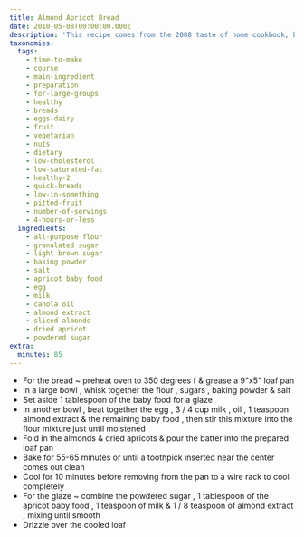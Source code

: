 ```yaml
---
title: Almond Apricot Bread
date: 2010-05-08T00:00:00.000Z
description: 'This recipe comes from the 2008 taste of home cookbook, baking classics.'
taxonomies:
  tags:
    - time-to-make
    - course
    - main-ingredient
    - preparation
    - for-large-groups
    - healthy
    - breads
    - eggs-dairy
    - fruit
    - vegetarian
    - nuts
    - dietary
    - low-cholesterol
    - low-saturated-fat
    - healthy-2
    - quick-breads
    - low-in-something
    - pitted-fruit
    - number-of-servings
    - 4-hours-or-less
  ingredients:
    - all-purpose flour
    - granulated sugar
    - light brown sugar
    - baking powder
    - salt
    - apricot baby food
    - egg
    - milk
    - canola oil
    - almond extract
    - sliced almonds
    - dried apricot
    - powdered sugar
extra:
  minutes: 85
---
```

 - For the bread ~ preheat oven to 350 degrees f & grease a 9"x5" loaf pan
 - In a large bowl , whisk together the flour , sugars , baking powder & salt
 - Set aside 1 tablespoon of the baby food for a glaze
 - In another bowl , beat together the egg , 3 / 4 cup milk , oil , 1 teaspoon almond extract & the remaining baby food , then stir this mixture into the flour mixture just until moistened
 - Fold in the almonds & dried apricots & pour the batter into the prepared loaf pan
 - Bake for 55-65 minutes or until a toothpick inserted near the center comes out clean
 - Cool for 10 minutes before removing from the pan to a wire rack to cool completely
 - For the glaze ~ combine the powdered sugar , 1 tablespoon of the apricot baby food , 1 teaspoon of milk & 1 / 8 teaspoon of almond extract , mixing until smooth
 - Drizzle over the cooled loaf
